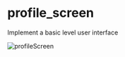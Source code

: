 # profile_screen
 
Implement a basic level user interface

![profileScreen](https://user-images.githubusercontent.com/97801968/168530564-7b1a1a35-bb65-42c2-bf98-94702dcf1567.JPG)
